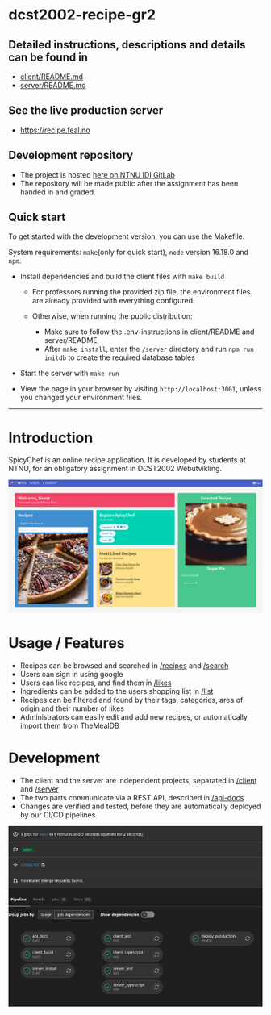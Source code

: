 # dcst2002-recipe-gr2

## Detailed instructions, descriptions and details can be found in
- [client/README.md](client/README.md)
- [server/README.md](server/README.md)

## See the live production server
- https://recipe.feal.no

## Development repository
- The project is hosted [here on NTNU IDI GitLab](https://gitlab.stud.idi.ntnu.no/felixalb/dcst2002-recipe-gr2)
- The repository will be made public after the assignment has been handed in and graded.

## Quick start
To get started with the development version, you can use the Makefile.

System requirements: `make`(only for quick start), `node` version 16.18.0 and `npm`.

* Install dependencies and build the client files with `make build`
  * For professors running the provided zip file, the environment files are already provided with everything configured.

  * Otherwise, when running the public distribution:
    * Make sure to follow the .env-instructions in client/README and server/README
    * After `make install`, enter the `/server` directory and run `npm run initdb` to create the required database tables

* Start the server with `make run`
* View the page in your browser by visiting `http://localhost:3001`, unless you changed your environment files.

------------------

# Introduction

SpicyChef is an online recipe application. It is developed by students at NTNU, for an obligatory assignment in DCST2002 Webutvikling.

![Front page screenshot](documentation/frontpage.png)

# Usage / Features

- Recipes can be browsed and searched in [/recipes](https://recipe.feal.no/recpies) and [/search](https://recipe.feal.no/search)
- Users can sign in using google
- Users can like recipes, and find them in [/likes](https://recipe.feal.no/likes)
- Ingredients can be added to the users shopping list in [/list](https://recipe.feal.no/list)
- Recipes can be filtered and found by their tags, categories, area of origin and their number of likes
- Administrators can easily edit and add new recipes, or automatically import them from TheMealDB


# Development

- The client and the server are independent projects, separated in [/client](/client) and [/server](/server)
- The two parts communicate via a REST API, described in [/api-docs](https://recipe.feal.no/api-docs)
- Changes are verified and tested, before they are automatically deployed by our CI/CD pipelines

![GitLab Pipelines](documentation/full_pipeline.png)
